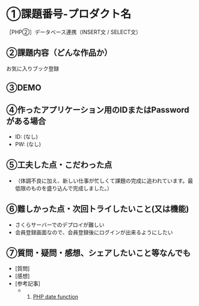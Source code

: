 # ①課題番号-プロダクト名

［PHP②］データベース連携（INSERT文 / SELECT文）

## ②課題内容（どんな作品か）

お気に入りブック登録

## ③DEMO



## ④作ったアプリケーション用のIDまたはPasswordがある場合

- ID: (なし)
- PW: (なし)

## ⑤工夫した点・こだわった点

- （体調不良に加え、新しい仕事が忙しくて課題の完成に追われています。最低限のものを盛り込んで完成しました。）



## ⑥難しかった点・次回トライしたいこと(又は機能)

- さくらサーバーでのデプロイが難しい
- 会員登録画面なので、会員登録後にログインが出来るようにしたい


## ⑦質問・疑問・感想、シェアしたいこと等なんでも

- [質問]
- [感想]
- [参考記事]
  - 1. [PHP date function](https://www.w3schools.com/php/func_date_date.asp)

 
  
